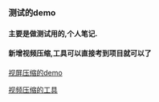 ### 测试的demo
#### 主要是做测试用的,个人笔记.
#### 新增视频压缩,工具可以直接考到项目就可以了
[视屏压缩的demo](https://github.com/yukunkun/TextDemo/tree/master/app/src/main/java/com/yukun/textapplication/litepaldatabase)

[视频压缩的工具](https://github.com/yukunkun/TextDemo/tree/master/app/src/main/java/com/yukun/textapplication/press)

